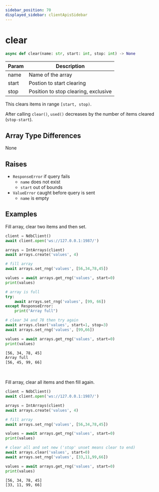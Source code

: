 ```yaml
---
sidebar_position: 70
displayed_sidebar: clientApisSidebar
---
```


# clear

```py 
async def clear(name: str, start: int, stop: int) -> None
```

|Param|Description|
|---|---|
|name|Name of the array|
|start|Postion to start clearing|
|stop|Position to stop clearing, exclusive|

This clears items in range `[start, stop)`.

After calling `clear()`, `used()` decreases by the number of items cleared (`stop-start`).


## Array Type Differences
None


## Raises
- `ResponseError` if query fails
    - `name` does not exist
    - `start` out of bounds
- `ValueError` caught before query is sent
    - `name` is empty


## Examples

Fill array, clear two items and then set.
```py
client = NdbClient()
await client.open('ws://127.0.0.1:1987/')

arrays = IntArrays(client)
await arrays.create('values', 4)

# fill array
await arrays.set_rng('values', [56,34,78,45])

values = await arrays.get_rng('values', start=0)
print(values)

# array is full
try:
    await arrays.set_rng('values', [99, 66])
except ResponseError:
    print("Array full")

# clear 34 and 78 then try again
await arrays.clear('values', start=1, stop=3)
await arrays.set_rng('values', [99,66])

values = await arrays.get_rng('values', start=0)
print(values)
```


```bash title='Output'
[56, 34, 78, 45]
Array full
[56, 45, 99, 66]
```
<br/>

Fill array, clear all items and then fill again.
```py
client = NdbClient()
await client.open('ws://127.0.0.1:1987/')

arrays = IntArrays(client)
await arrays.create('values', 4)

# fill array
await arrays.set_rng('values', [56,34,78,45])

values = await arrays.get_rng('values', start=0)
print(values)

# clear all and set new ('stop' unset means clear to end)
await arrays.clear('values', start=0)
await arrays.set_rng('values', [33,11,99,66])

values = await arrays.get_rng('values', start=0)
print(values)
```

```bash title='Output'
[56, 34, 78, 45]
[33, 11, 99, 66]
```